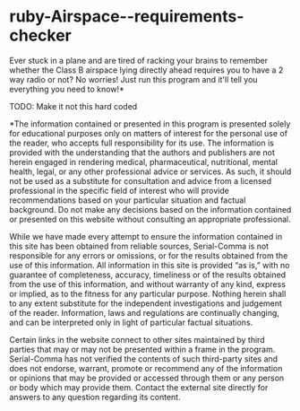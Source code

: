 # ruby-Airspace--requirements-checker
Ever stuck in a plane and are tired of racking your brains to remember whether the Class B airspace lying directly ahead requires you to have a 2 way radio or not? No worries! Just run this program and it'll tell you everything you need to know!* 
  
  
  

  
  

  
  
  TODO: Make it not this hard coded
  

  
  

  
  

  
  
*The information contained or presented in this program is presented solely for educational purposes only on matters of interest for the personal use of the reader, who accepts full responsibility for its use. The information is provided with the understanding that the authors and publishers are not herein engaged in rendering medical, pharmaceutical, nutritional, mental health, legal, or any other professional advice or services. As such, it should not be used as a substitute for consultation and advice from a licensed professional in the specific field of interest who will provide recommendations based on your particular situation and factual background.  Do not make any decisions based on the information contained or presented on this website without consulting an appropriate professional.

While we have made every attempt to ensure the information contained in this site has been obtained from reliable sources, Serial-Comma is not responsible for any errors or omissions, or for the results obtained from the use of this information. All information in this site is provided “as is,” with no guarantee of completeness, accuracy, timeliness or of the results obtained from the use of this information, and without warranty of any kind, express or implied, as to the fitness for any particular purpose. Nothing herein shall to any extent substitute for the independent investigations and judgement of the reader. Information, laws and regulations are continually changing, and can be interpreted only in light of particular factual situations.

Certain links in the website connect to other sites maintained by third parties that may or may not be presented within a frame in the program. Serial-Comma has not verified the contents of such third-party sites and does not endorse, warrant, promote or recommend any of the information or opinions that may be provided or accessed through them or any person or body which may provide them.  Contact the external site directly for answers to any question regarding its content.
